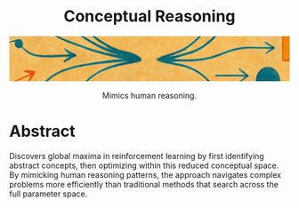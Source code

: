 <!-- PROJECT HEADER -->
<div align="center">
  <h1>Conceptual Reasoning</h1>
  <img src="images/conceptual_reasoning.png" alt="Conceptual Reasoning Banner">
  <p>
    Mimics human reasoning.
  </p>
</div>

# Abstract
Discovers global maxima in reinforcement learning by first identifying abstract concepts, then optimizing within this reduced conceptual space. By mimicking human reasoning patterns, the approach navigates complex problems more efficiently than traditional methods that search across the full parameter space.
